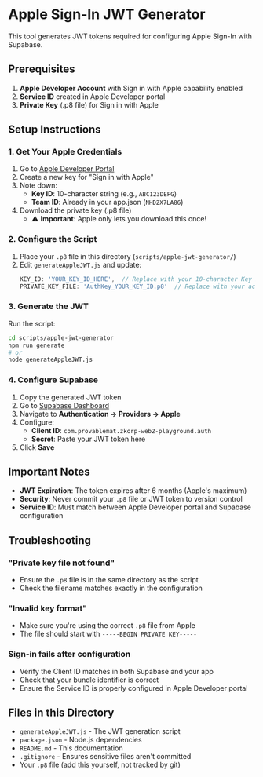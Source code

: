 # Apple Sign-In JWT Generator

This tool generates JWT tokens required for configuring Apple Sign-In with Supabase.

## Prerequisites

1. **Apple Developer Account** with Sign in with Apple capability enabled
2. **Service ID** created in Apple Developer portal
3. **Private Key** (.p8 file) for Sign in with Apple

## Setup Instructions

### 1. Get Your Apple Credentials

1. Go to [Apple Developer Portal](https://developer.apple.com/account/resources/authkeys/list)
2. Create a new key for "Sign in with Apple"
3. Note down:
   - **Key ID**: 10-character string (e.g., `ABC123DEFG`)
   - **Team ID**: Already in your app.json (`NHD2X7LA86`)
4. Download the private key (.p8 file)
   - ⚠️ **Important**: Apple only lets you download this once!

### 2. Configure the Script

1. Place your `.p8` file in this directory (`scripts/apple-jwt-generator/`)
2. Edit `generateAppleJWT.js` and update:
   ```javascript
   KEY_ID: 'YOUR_KEY_ID_HERE',  // Replace with your 10-character Key ID
   PRIVATE_KEY_FILE: 'AuthKey_YOUR_KEY_ID.p8'  // Replace with your actual filename
   ```

### 3. Generate the JWT

Run the script:
```bash
cd scripts/apple-jwt-generator
npm run generate
# or
node generateAppleJWT.js
```

### 4. Configure Supabase

1. Copy the generated JWT token
2. Go to [Supabase Dashboard](https://supabase.com/dashboard)
3. Navigate to **Authentication → Providers → Apple**
4. Configure:
   - **Client ID**: `com.provablemat.zkorp-web2-playground.auth`
   - **Secret**: Paste your JWT token here
5. Click **Save**

## Important Notes

- **JWT Expiration**: The token expires after 6 months (Apple's maximum)
- **Security**: Never commit your `.p8` file or JWT token to version control
- **Service ID**: Must match between Apple Developer portal and Supabase configuration

## Troubleshooting

### "Private key file not found"
- Ensure the `.p8` file is in the same directory as the script
- Check the filename matches exactly in the configuration

### "Invalid key format"
- Make sure you're using the correct `.p8` file from Apple
- The file should start with `-----BEGIN PRIVATE KEY-----`

### Sign-in fails after configuration
- Verify the Client ID matches in both Supabase and your app
- Check that your bundle identifier is correct
- Ensure the Service ID is properly configured in Apple Developer portal

## Files in this Directory

- `generateAppleJWT.js` - The JWT generation script
- `package.json` - Node.js dependencies
- `README.md` - This documentation
- `.gitignore` - Ensures sensitive files aren't committed
- Your `.p8` file (add this yourself, not tracked by git)